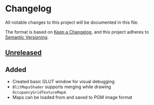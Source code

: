 # Changelog

All notable changes to this project will be documented in this file.

The format is based on [Keep a Changelog](https://keepachangelog.com/en/1.0.0/),
and this project adheres to [Semantic Versioning](https://semver.org/spec/v2.0.0.html).

## [Unreleased]

## Added

- Created basic GLUT window for visual debugging
- `BlitMapsShader` supports merging while drawing `OccupancyGridTextureMap`s
- Maps can be loaded from and saved to PGM image format

[Unreleased]: https://github.com/jdelacroix/glamm/compare/v0.1.0...HEAD